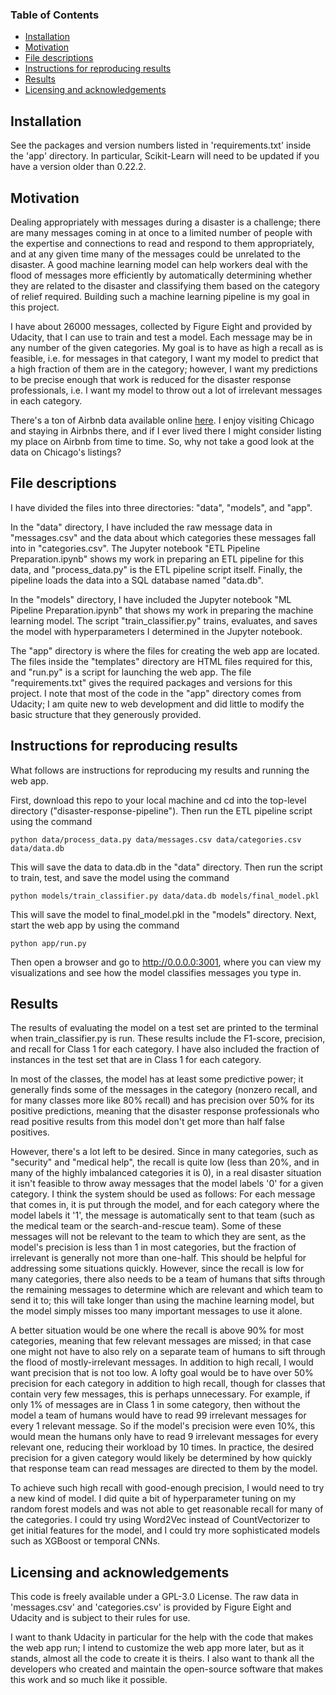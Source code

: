 ### Table of Contents

- [Installation <a name="installation"></a>](#installation-)
- [Motivation <a name="motivation"></a>](#motivation-)
- [File descriptions <a name="files"></a>](#file-descriptions-)
- [Instructions for reproducing results <a name="instructions"></a>](#instructions-for-reproducing-results-)
- [Results <a name="results"></a>](#results-)
- [Licensing and acknowledgements <a name="acknowledgements"></a>](#licensing-and-acknowledgements-)

## Installation <a name="installation"></a>

See the packages and version numbers listed in 'requirements.txt' inside the 'app' directory. In particular, Scikit-Learn will need to be updated if you have a version older than 0.22.2.

## Motivation <a name="motivation"></a>

Dealing appropriately with messages during a disaster is a challenge; there are many messages coming in at once to a limited number of people with the expertise and connections to read and respond to them appropriately, and at any given time many of the messages could be unrelated to the disaster. A good machine learning model can help workers deal with the flood of messages more efficiently by automatically determining whether they are related to the disaster and classifying them based on the category of relief required. Building such a machine learning pipeline is my goal in this project.

I have about 26000 messages, collected by Figure Eight and provided by Udacity, that I can use to train and test a model. Each message may be in any number of the given categories. My goal is to have as high a recall as is feasible, i.e. for messages in that category, I want my model to predict that a high fraction of them are in the category; however, I want my predictions to be precise enough that work is reduced for the disaster response professionals, i.e. I want my model to throw out a lot of irrelevant messages in each category.

There's a ton of Airbnb data available online [here](http://insideairbnb.com/get-the-data.html). I enjoy visiting Chicago and staying in Airbnbs there, and if I ever lived there I might consider listing my place on Airbnb from time to time. So, why not take a good look at the data on Chicago's listings?

## File descriptions <a name="files"></a>

I have divided the files into three directories: "data", "models", and "app".

In the "data" directory, I have included the raw message data in "messages.csv" and the data about which categories these messages fall into in "categories.csv". The Jupyter notebook "ETL Pipeline Preparation.ipynb" shows my work in preparing an ETL pipeline for this data, and "process_data.py" is the ETL pipeline script itself. Finally, the pipeline loads the data into a SQL database named "data.db".

In the "models" directory, I have included the Jupyter notebook "ML Pipeline Preparation.ipynb" that shows my work in preparing the machine learning model. The script "train_classifier.py" trains, evaluates, and saves the model with hyperparameters I determined in the Jupyter notebook.

The "app" directory is where the files for creating the web app are located. The files inside the "templates" directory are HTML files required for this, and "run.py" is a script for launching the web app. The file "requirements.txt" gives the required packages and versions for this project. I note that most of the code in the "app" directory comes from Udacity; I am quite new to web development and did little to modify the basic structure that they generously provided.

## Instructions for reproducing results <a name="instructions"></a>

What follows are instructions for reproducing my results and running the web app.

First, download this repo to your local machine and cd into the top-level directory ("disaster-response-pipeline"). Then run the ETL pipeline script using the command

`python data/process_data.py data/messages.csv data/categories.csv data/data.db`

This will save the data to data.db in the "data" directory. Then run the script to train, test, and save the model using the command

`python models/train_classifier.py data/data.db models/final_model.pkl`

This will save the model to final_model.pkl in the "models" directory. Next, start the web app by using the command

`python app/run.py`

Then open a browser and go to http://0.0.0.0:3001, where you can view my visualizations and see how the model classifies messages you type in.

## Results <a name="results"></a>

The results of evaluating the model on a test set are printed to the terminal when train_classifier.py is run. These results include the F1-score, precision, and recall for Class 1 for each category. I have also included the fraction of instances in the test set that are in Class 1 for each category.

In most of the classes, the model has at least some predictive power; it generally finds some of the messages in the category (nonzero recall, and for many classes more like 80% recall) and has precision over 50% for its positive predictions, meaning that the disaster response professionals who read positive results from this model don't get more than half false positives.

However, there's a lot left to be desired. Since in many categories, such as "security" and "medical help", the recall is quite low (less than 20%, and in many of the highly imbalanced categories it is 0), in a real disaster situation it isn't feasible to throw away messages that the model labels '0' for a given category. I think the system should be used as follows: For each message that comes in, it is put through the model, and for each category where the model labels it '1', the message is automatically sent to that team (such as the medical team or the search-and-rescue team). Some of these messages will not be relevant to the team to which they are sent, as the model's precision is less than 1 in most categories, but the fraction of irrelevant is generally not more than one-half. This should be helpful for addressing some situations quickly. However, since the recall is low for many categories, there also needs to be a team of humans that sifts through the remaining messages to determine which are relevant and which team to send it to; this will take longer than using the machine learning model, but the model simply misses too many important messages to use it alone.

A better situation would be one where the recall is above 90% for most categories, meaning that few relevant messages are missed; in that case one might not have to also rely on a separate team of humans to sift through the flood of mostly-irrelevant messages. In addition to high recall, I would want precision that is not too low. A lofty goal would be to have over 50% precision for each category in addition to high recall, though for classes that contain very few messages, this is perhaps unnecessary. For example, if only 1% of messages are in Class 1 in some category, then without the model a team of humans would have to read 99 irrelevant messages for every 1 relevant message. So if the model's precision were even 10%, this would mean the humans only have to read 9 irrelevant messages for every relevant one, reducing their workload by 10 times. In practice, the desired precision for a given category would likely be determined by how quickly that response team can read messages are directed to them by the model.

To achieve such high recall with good-enough precision, I would need to try a new kind of model. I did quite a bit of hyperparameter tuning on my random forest models and was not able to get reasonable recall for many of the categories. I could try using Word2Vec instead of CountVectorizer to get initial features for the model, and I could try more sophisticated models such as XGBoost or temporal CNNs.

## Licensing and acknowledgements <a name="acknowledgements"></a>

This code is freely available under a GPL-3.0 License. The raw data in 'messages.csv' and 'categories.csv' is provided by Figure Eight and Udacity and is subject to their rules for use.

I want to thank Udacity in particular for the help with the code that makes the web app run; I intend to customize the web app more later, but as it stands, almost all the code to create it is theirs. I also want to thank all the developers who created and maintain the open-source software that makes this work and so much like it possible.